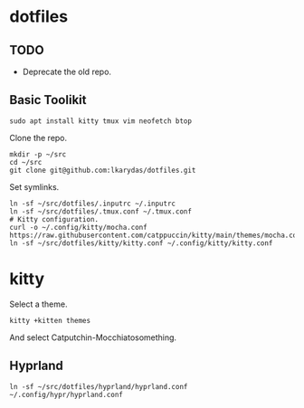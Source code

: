 # dotfiles

## TODO
 - Deprecate the old repo. 

## Basic Toolikit

```shell
sudo apt install kitty tmux vim neofetch btop
```
Clone the repo.

```shell
mkdir -p ~/src
cd ~/src
git clone git@github.com:lkarydas/dotfiles.git
```

Set symlinks.

```shell
ln -sf ~/src/dotfiles/.inputrc ~/.inputrc
ln -sf ~/src/dotfiles/.tmux.conf ~/.tmux.conf
# Kitty configuration.
curl -o ~/.config/kitty/mocha.conf https://raw.githubusercontent.com/catppuccin/kitty/main/themes/mocha.conf
ln -sf ~/src/dotfiles/kitty/kitty.conf ~/.config/kitty/kitty.conf
```

# kitty

Select a theme.

```
kitty +kitten themes
```

And select Catputchin-Mocchiatosomething.

## Hyprland

```shell
ln -sf ~/src/dotfiles/hyprland/hyprland.conf ~/.config/hypr/hyprland.conf
```
